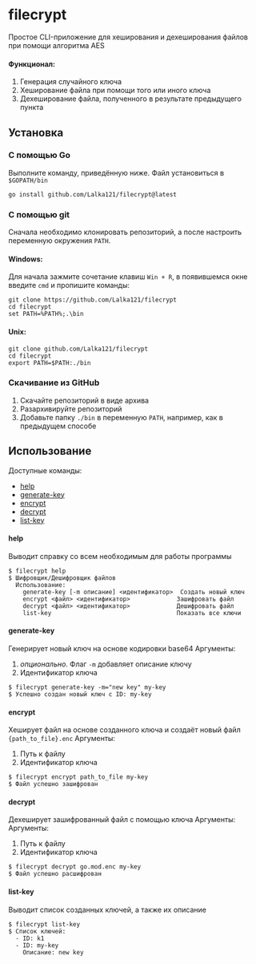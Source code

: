 # filecrypt
Простое CLI-приложение для хеширования и дехеширования файлов при помощи алгоритма AES

#### Функционал:
1. Генерация случайного ключа
2. Хеширование файла при помощи того или иного ключа
3. Дехеширование файла, полученного в результате предыдущего пункта

## Установка
### С помощью Go
Выполните команду, приведённую ниже. Файл установиться в `$GOPATH/bin`
```
go install github.com/Lalka121/filecrypt@latest
```

### С помощью git
Сначала необходимо клонировать репозиторий, а после настроить переменную окружения `PATH`.
#### Windows:
Для начала зажмите сочетание клавиш `Win + R`, в появившемся окне введите `cmd` и пропишите команды:
```
git clone https://github.com/Lalka121/filecrypt
cd filecrypt
set PATH=%PATH%;.\bin
```

#### Unix:
```
git clone github.com/Lalka121/filecrypt
cd filecrypt
export PATH=$PATH:./bin
```

### Скачивание из GitHub
1. Скачайте репозиторий в виде архива
2. Разархивируйте репозиторий
3. Добавьте папку `./bin` в переменную `PATH`, например, как в предыдущем способе

## Использование
Доступные команды:
- [help](#help)
- [generate-key](#generate-key)
- [encrypt](#encrypt)
- [decrypt](#decrypt)
- [list-key](#list-key)

#### help
Выводит справку со всем необходимым для работы программы    
```
$ filecrypt help
$ Шифровщик/Дешифровщик файлов
  Использование:
    generate-key [-m описание] <идентификатор>  Создать новый ключ
    encrypt <файл> <идентификатор>             Зашифровать файл
    decrypt <файл> <идентификатор>             Дешифровать файл
    list-key                                   Показать все ключи
```

#### generate-key
Генерирует новый ключ на основе кодировки base64
Аргументы:
1. *опционально*. Флаг `-m` добавляет описание ключу
2. Идентификатор ключа
```
$ filecrypt generate-key -m="new key" my-key
$ Успешно создан новый ключ с ID: my-key
```

#### encrypt
Хеширует файл на основе созданного ключа и создаёт новый файл `{path_to_file}.enc`
Аргументы:
1. Путь к файлу
2. Идентификатор ключа
```
$ filecrypt encrypt path_to_file my-key           
$ Файл успешно зашифрован
```

#### decrypt
Дехеширует зашифрованный файл с помощью ключа
Аргументы:
Аргументы:
1. Путь к файлу
2. Идентификатор ключа
```
$ filecrypt decrypt go.mod.enc my-key  
$ Файл успешно расшифрован
```

#### list-key
Выводит список созданных ключей, а также их описание
```
$ filecrypt list-key
$ Список ключей:
  - ID: k1
  - ID: my-key
    Описание: new key
```
